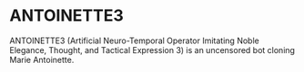 # ANTOINETTE3
ANTOINETTE3 (Artificial Neuro-Temporal Operator Imitating Noble Elegance, Thought, and Tactical Expression 3) is an uncensored bot cloning Marie Antoinette.
